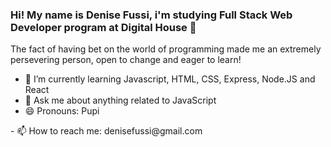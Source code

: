 ### Hi! My name is Denise Fussi, i'm studying Full Stack Web Developer program at Digital House 👋
 The fact of having bet on the world of programming made me an extremely persevering person, open to change and eager to learn!
 
<ul>
 <li>
  🌱 I’m currently learning Javascript, HTML, CSS, Express, Node.JS and React </li>
  <li>💬 Ask me about anything related to JavaScript </li>
 <li>😄 Pronouns: Pupi </li>
</ul>
- 📫 How to reach me: denisefussi@gmail.com 
<!--
**denisefussi/denisefussi** is a ✨ _special_ ✨ repository because its `README.md` (this file) appears on your GitHub profile.

Here are some ideas to get you started:

- 🔭 I’m currently working on ...
- 👯 I’m looking to collaborate on ...
- 🤔 I’m looking for help with ...
- 💬 Ask me about ......
- 😄 Pronouns: ...
- ⚡ Fun fact: ...
-->
